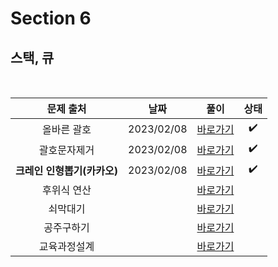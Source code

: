 # Section 6

## 스택, 큐

<br>

|          문제 출처          |    날짜    |         풀이          | 상태 |
| :-------------------------: | :--------: | :-------------------: | :--: |
|         올바른 괄호         | 2023/02/08 | [바로가기](./0601.js) |  ✔️  |
|        괄호문자제거         | 2023/02/08 | [바로가기](./0602.js) |  ✔️  |
| **크레인 인형뽑기(카카오)** | 2023/02/08 | [바로가기](./0603.js) |  ✔️  |
|         후위식 연산         |            | [바로가기](./0604.js) |      |
|          쇠막대기           |            | [바로가기](./0605.js) |      |
|         공주구하기          |            | [바로가기](./0606.js) |      |
|        교육과정설계         |            | [바로가기](./0607.js) |      |
